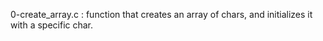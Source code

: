 0-create_array.c : function that creates an array of chars, and initializes it with a specific char.